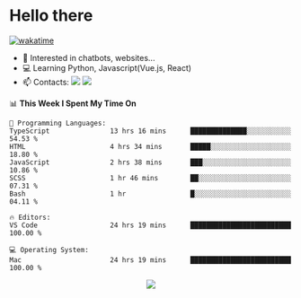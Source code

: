 # Hello there

[![wakatime](https://wakatime.com/badge/user/018bd4cf-9224-4729-b4f3-31fc6a93ca34.svg)](https://wakatime.com/@flamescoder)

- 👀 Interested in chatbots, websites...
- 💻 Learning Python, Javascript(Vue.js, React)
- 📫 Contacts: <a href="https://t.me/FlameCoder0_0" target="_blank"><img src="https://img.shields.io/badge/telegram-0088cc?logo=telegram&logoColor=white"/></a> <a href="https://discord.gg/3wt8QRndjm" target="_blank"><img src="https://img.shields.io/badge/discord-5865F2?logo=discord&logoColor=white"/></a>

<!--START_SECTION:waka-->
📊 **This Week I Spent My Time On** 

```text
💬 Programming Languages: 
TypeScript               13 hrs 16 mins      ██████████████░░░░░░░░░░░   54.53 % 
HTML                     4 hrs 34 mins       █████░░░░░░░░░░░░░░░░░░░░   18.80 % 
JavaScript               2 hrs 38 mins       ███░░░░░░░░░░░░░░░░░░░░░░   10.86 % 
SCSS                     1 hr 46 mins        ██░░░░░░░░░░░░░░░░░░░░░░░   07.31 % 
Bash                     1 hr                █░░░░░░░░░░░░░░░░░░░░░░░░   04.11 % 

🔥 Editors: 
VS Code                  24 hrs 19 mins      █████████████████████████   100.00 % 

💻 Operating System: 
Mac                      24 hrs 19 mins      █████████████████████████   100.00 % 
```


<!--END_SECTION:waka-->

<div align="center">
  <img src="https://komarev.com/ghpvc/?username=FlamesC0der&style=flat-square&color=red"/>
</div>
